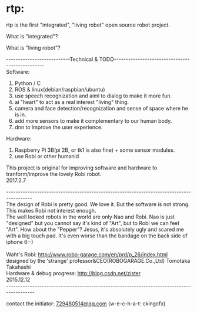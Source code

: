 # rtp:  
rtp is the first "integrated", "living robot" open source robot project.

What is "integrated"? 

What is "living robot"?


---------------------------Technical & TODO------------------------------------------------<br/>
Software: <br/>
1. Python / C <br/>
2. ROS & linux(debian/raspbian/ubuntu) <br/>
3. use speech recognization and aiml to dialog to make it more fun. <br/>
2. ai "heart" to act as a real interest "living" thing. <br/>
3. camera and face detection/recognization and sense of space where he is in. <br/>
4. add more sensors to make it complementary to our human body. <br/>
5. dnn to improve the user experience. <br/>

Hardware:  <br/>
1. Raspberry Pi 3B(pi 2B, or tk1 is also fine) + some sensor modules.  <br/>
2. use Robi or other humanid <br/>

This project is original for improving software and hardware to tranform/improve the lovely Robi robot. <br/>
2017.2.7 <br/>

-----------------------------------------------------------------------------------------<br/>
The design of Robi is pretty good. We love it. But the software is not strong. This makes Robi not interest enough.   <br/>
The well looked robots in the world are only Nao and Robi. Nao is just "designed" but you cannot say it's kind of "Art", but to Robi we can feel "Art". 
How about the "Pepper"? Jesus, it's absolutely ugly and scared me with a big touch pad. It's even worse than the bandage on the back side of iphone 6:-)   <br/>
<br/>
Waht's Robi: http://www.robo-garage.com/en/prd/p_26/index.html  <br/> 
designed by the 'strange' professor&CEO(ROBOGARAGE.Co.,Ltd) Tomotaka Takahashi  <br/> 
Hardware & debug progress: http://blog.csdn.net/zister <br/>
2015.12.12 <br/>
------------------------------------------------------------------------------------------<br/>

contact the initiator: 729480514@qq.com (w-e-c-h-a-t: ckingcfx) <br/>


